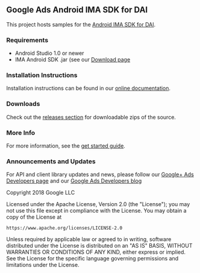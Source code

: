 Google Ads Android IMA SDK for DAI
--------------------------

This project hosts samples for the [Android IMA SDK for DAI](/interactive-media-ads/docs/sdks/android/dai-quickstart/).

### Requirements

*   Android Studio 1.0 or newer
*   IMA Android SDK .jar (see our
    [Download page](//developers.google.com/interactive-media-ads/docs/sdks/android/dai/download)

### Installation Instructions
Installation instructions can be found in our [online documentation](/interactive-media-ads/docs/sdks/android/dai-quickstart).

### Downloads

Check out the
[releases section](//github.com/googleads/googleads-ima-android-dai/releases)
for downloadable zips of the source.

### More Info
For more information, see the [get started guide](/interactive-media-ads/docs/sdks/android/dai-quickstart).

### Announcements and Updates
For API and client library updates and news, please follow our [Google+ Ads Developers page](//plus.google.com/+GoogleAdsDevelopers/posts) and our [Google Ads Developers blog](//ads-developers.googleblog.com)

Copyright 2018 Google LLC

Licensed under the Apache License, Version 2.0 (the "License");
you may not use this file except in compliance with the License.
You may obtain a copy of the License at

    https://www.apache.org/licenses/LICENSE-2.0

Unless required by applicable law or agreed to in writing, software
distributed under the License is distributed on an "AS IS" BASIS,
WITHOUT WARRANTIES OR CONDITIONS OF ANY KIND, either express or implied.
See the License for the specific language governing permissions and
limitations under the License.
